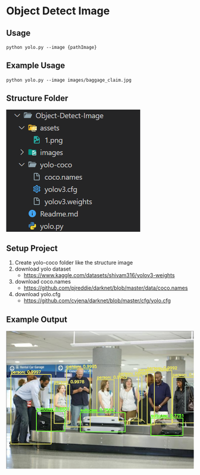 # Object Detect Image

## Usage

```
python yolo.py --image {pathImage}
```

## Example Usage

```
python yolo.py --image images/baggage_claim.jpg
```

## Structure Folder

!['Image'](assets/structure.png)

## Setup Project

1. Create yolo-coco folder like the structure image
1. download yolo dataset
   - https://www.kaggle.com/datasets/shivam316/yolov3-weights
2. download coco.names
   - https://github.com/pjreddie/darknet/blob/master/data/coco.names
3. download yolo.cfg
   - https://github.com/cvjena/darknet/blob/master/cfg/yolo.cfg

## Example Output

!['Output'](assets/1.png)
